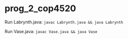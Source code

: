 # prog_2_cop4520

Run Labrynth.java: `javac Labrynth.java && java Labrynth`

Run Vase.java: `javac Vase.java && java Vase`
